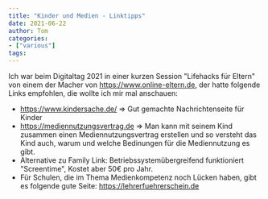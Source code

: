 ```yaml
---
title: "Kinder und Medien - Linktipps"
date: 2021-06-22
author: Tom
categories:
- ["various"]
tags:
---
```


Ich war beim Digitaltag 2021 in einer kurzen Session "Lifehacks für Eltern" von einem der Macher von https://www.online-eltern.de, der hatte folgende Links empfohlen, die wollte ich mir mal anschauen:

* https://www.kindersache.de/ => Gut gemachte Nachrichtenseite für Kinder
* https://mediennutzungsvertrag.de => Man kann mit seinem Kind zusammen einen Mediennutzungsvertrag erstellen und so versteht das Kind auch, warum und welche Bedinungen für die Mediennutzung es gibt.
* Alternative zu Family Link: Betriebssystemübergreifend funktioniert "Screentime", Kostet aber 50€ pro Jahr.
* Für Schulen, die im Thema Medienkompetenz noch Lücken haben, gibt es folgende gute Seite: https://lehrerfuehrerschein.de
